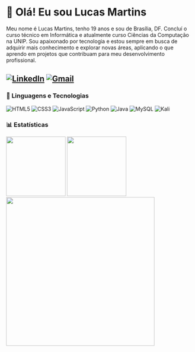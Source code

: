 # 👋 Olá! Eu sou Lucas Martins

Meu nome é Lucas Martins, tenho 19 anos e sou de Brasília, DF. Concluí o curso técnico em Informática e atualmente curso Ciências da Computação na UNIP. Sou apaixonado por tecnologia e estou sempre em busca de adquirir mais conhecimento e explorar novas áreas, aplicando o que aprendo em projetos que contribuam para meu desenvolvimento profissional.

[![LinkedIn](https://img.shields.io/badge/LinkedIn-0077B5?style=for-the-badge&logo=linkedin&logoColor=white)](https://www.linkedin.com/in/lucas-martins-144819314/)
[![Gmail](https://img.shields.io/badge/Gmail-333333?style=for-the-badge&logo=gmail&logoColor=red)](mailto:lucasbsb04@gmail.com)
---
### 🤖 Linguagens e Tecnologias

![HTML5](https://img.shields.io/badge/HTML5-E34F26?style=for-the-badge&logo=html5&logoColor=white)
![CSS3](https://img.shields.io/badge/CSS3-1572B6?style=for-the-badge&logo=css3&logoColor=white)
![JavaScript](https://img.shields.io/badge/JavaScript-F7DF1E?style=for-the-badge&logo=javascript&logoColor=black)
![Python](https://img.shields.io/badge/python-3670A0?style=for-the-badge&logo=python&logoColor=ffdd54)
![Java](https://img.shields.io/badge/java-%23ED8B00.svg?style=for-the-badge&logo=openjdk&logoColor=white)
![MySQL](https://img.shields.io/badge/MySQL-00000F?style=for-the-badge&logo=mysql&logoColor=white)
![Kali](https://img.shields.io/badge/Kali-268BEE?style=for-the-badge&logo=kalilinux&logoColor=white)

### 📊 Estatísticas

<img height="160em"  src="https://github-readme-stats.vercel.app/api?username=Luckyz7z&show_icons=true&theme=highcontrast&include_all_commits=true&locale=pt-br"> <img height="160em"  src="https://github-readme-stats.vercel.app/api/top-langs/?username=Luckyz7z&layout=compact&theme=highcontrast&locale=pt-br"> <img height="400em" src= https://i.pinimg.com/originals/3e/69/c7/3e69c72d2ee9a648c90e61301e771799.gif>


